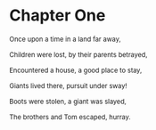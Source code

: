 
# Chapter One

 <sub>Once upon a time in a land far away,</sub>
 
 <sub>Children were lost, by their parents betrayed,</sub>
 
 <sub>Encountered a house, a good place to stay,</sub>
 
 <sub>Giants lived there, pursuit under sway!</sub>
 
 <sub>Boots were stolen, a giant was slayed,</sub>

 <sub>The brothers and Tom escaped, hurray.</sub>
